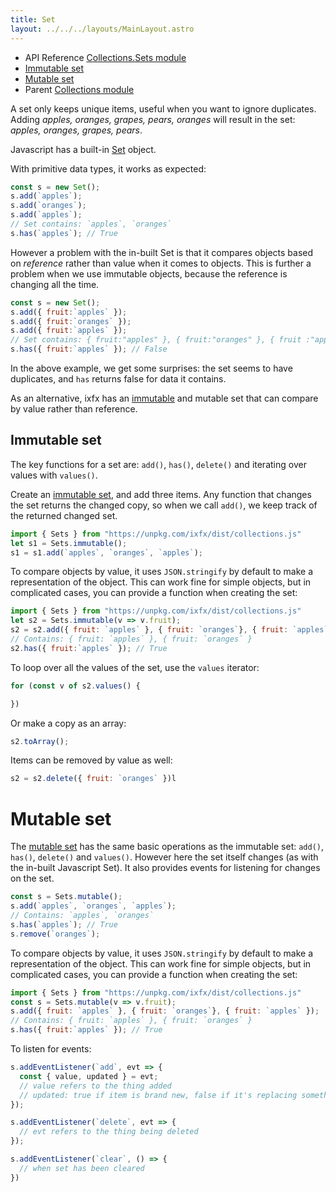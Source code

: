 ```yaml
---
title: Set
layout: ../../../layouts/MainLayout.astro
---
```


<div class="tip">
<ul>
<li>API Reference <a href="https://clinth.github.io/ixfx/modules/Collections.Sets.html">Collections.Sets module</a></li>
<li><a href="https://clinth.github.io/ixfx/interfaces/Collections.Sets.ISetImmutable.html">Immutable set</a></li>
<li><a href="https://clinth.github.io/ixfx/interfaces/Collections.Sets.ISetMutable.html">Mutable set</a></li>
<li>Parent <a href="https://clinth.github.io/ixfx/modules/Collections.html">Collections module</a></li>
</div>


A set only keeps unique items, useful when you want to ignore duplicates. Adding _apples, oranges, grapes, pears, oranges_ will result in the set: _apples, oranges, grapes, pears_.

Javascript has a built-in [Set](https://developer.mozilla.org/en-US/docs/Web/JavaScript/Reference/Global_Objects/Set) object. 

With primitive data types, it works as expected:
```js
const s = new Set();
s.add(`apples`);
s.add(`oranges`);
s.add(`apples`);
// Set contains: `apples`, `oranges`
s.has(`apples`); // True
```

However a problem with the in-built Set is that it compares objects based on _reference_ rather than value when it comes to objects. This is further a problem when we use immutable objects, because the reference is changing all the time.

```js
const s = new Set();
s.add({ fruit:`apples` });
s.add({ fruit:`oranges` });
s.add({ fruit:`apples` });
// Set contains: { fruit:"apples" }, { fruit:"oranges" }, { fruit :"apples" }
s.has({ fruit:`apples` }); // False
```

In the above example, we get some surprises: the set seems to have duplicates, and `has` returns false for data it contains.

As an alternative, ixfx has an [immutable](https://clinth.github.io/ixfx/interfaces/Collections.Sets.ISetImmutable.html) and mutable set that can compare by value rather than reference.

## Immutable set

The key functions for a set are: `add()`, `has()`, `delete()` and iterating over values with `values()`.

Create an [immutable set](https://clinth.github.io/ixfx/interfaces/Collections.Sets.ISetImmutable.html), and add three items. Any function that changes the set returns the changed copy, so when we call `add()`, we keep track of the returned changed set.

```js
import { Sets } from "https://unpkg.com/ixfx/dist/collections.js"
let s1 = Sets.immutable();
s1 = s1.add(`apples`, `oranges`, `apples`);
```

To compare objects by value, it uses `JSON.stringify` by default to make a representation of the object. This can work fine for simple objects, but in complicated cases, you can provide a function when creating the set:

```js
import { Sets } from "https://unpkg.com/ixfx/dist/collections.js"
let s2 = Sets.immutable(v => v.fruit);
s2 = s2.add({ fruit: `apples` }, { fruit: `oranges`}, { fruit: `apples` });
// Contains: { fruit: `apples` }, { fruit: `oranges` }
s2.has({ fruit:`apples` }); // True
```

To loop over all the values of the set, use the `values` iterator:
```js
for (const v of s2.values() {

})
```

Or make a copy as an array:
```js
s2.toArray();
```

Items can be removed by value as well:
```js
s2 = s2.delete({ fruit: `oranges` })l
```

# Mutable set

The [mutable set](https://clinth.github.io/ixfx/interfaces/Collections.Sets.ISetMutable.html) has the same basic operations as the immutable set: `add()`, `has()`, `delete()` and `values()`. However here the set itself changes (as with the in-built Javascript Set). It also provides events for listening for changes on the set.

```js
const s = Sets.mutable();
s.add(`apples`, `oranges`, `apples`);
// Contains: `apples`, `oranges`
s.has(`apples`); // True
s.remove(`oranges`);
```

To compare objects by value, it uses `JSON.stringify` by default to make a representation of the object. This can work fine for simple objects, but in complicated cases, you can provide a function when creating the set:

```js
import { Sets } from "https://unpkg.com/ixfx/dist/collections.js"
const s = Sets.mutable(v => v.fruit);
s.add({ fruit: `apples` }, { fruit: `oranges`}, { fruit: `apples` });
// Contains: { fruit: `apples` }, { fruit: `oranges` }
s.has({ fruit:`apples` }); // True
```

To listen for events:
```js
s.addEventListener(`add`, evt => {
  const { value, updated } = evt;
  // value refers to the thing added
  // updated: true if item is brand new, false if it's replacing something with same value
});

s.addEventListener(`delete`, evt => {
  // evt refers to the thing being deleted
});

s.addEventListener(`clear`, () => {
  // when set has been cleared
})
```